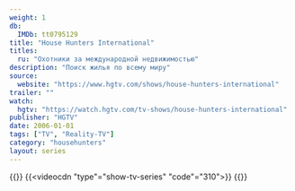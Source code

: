 ```yaml
---
weight: 1
db:
  IMDb: tt0795129
title: "House Hunters International"
titles: 
  ru: "Охотники за международной недвижимостью"
description: "Поиск жилья по всему миру"
source: 
  website: "https://www.hgtv.com/shows/house-hunters-international"
trailer: ""
watch:
  hgtv: "https://watch.hgtv.com/tv-shows/house-hunters-international"
publisher: "‎HGTV"
date: 2006-01-01
tags: ["TV", "Reality-TV"]
category: "househunters"
layout: series
---
```

{{<players>}}
    {{<videocdn "type"="show-tv-series" "code"="310">}}
{{</players>}}
